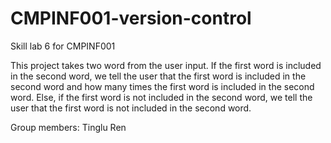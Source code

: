 # CMPINF001-version-control
Skill lab 6 for CMPINF001

This project takes two word from the user input. If the first word is included in the second word, we tell the user that the first word is included in the second word and how many times the first word is included in the second word. Else, if the first word is not included in the second word, we tell the user that the first word is not included in the second word.

Group members:
Tinglu Ren